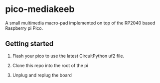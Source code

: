 # pico-mediakeeb

A small multimedia macro-pad implemented on top of the RP2040 based Raspberry pi Pico.

## Getting started

1. Flash your pico to use the latest CircuitPython uf2 file.

2. Clone this repo into the root of the pi

3. Unplug and replug the board
